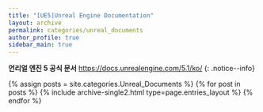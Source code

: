 ```yaml
---
title: "[UE5]Unreal Engine Documentation"
layout: archive
permalink: categories/unreal_documents
author_profile: true
sidebar_main: true
---
```


**언리얼 엔진 5 공식 문서** <https://docs.unrealengine.com/5.1/ko/>
{: .notice--info}

{% assign posts = site.categories.Unreal_Documents %}
{% for post in posts %} {% include archive-single2.html type=page.entries_layout %} {% endfor %}